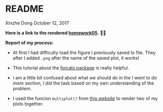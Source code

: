README
================
Xinzhe Dong
October 12, 2017

**Here is a link to the rendered [homework05](https://github.com/hannahdxz/STAT545-hw-Dong-Xinzhe/blob/master/hw05/hw05.md).** :tada::blush:

**Report of my process:**

* At first I had difficulty load the figure I previously saved to file. They after I added `.png` after the name of the saved plot, it works!

* This tutorial about the [forcats package](https://blog.rstudio.com/2016/08/31/forcats-0-1-0/) is really helpful.

* I am a little bit confused about what we should do in the *I want to do more* section, I did the task based on my own understanding of the problem.

* I used the funcion `multiplot()` from [this website](http://stat545.com/block020_multiple-plots-on-a-page.html) to render two of my plots together.

